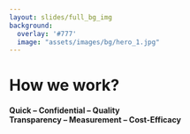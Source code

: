 ```yaml
---
layout: slides/full_bg_img
background:
  overlay: '#777'
  image: "assets/images/bg/hero_1.jpg"
---
```



# How we work?

#### Quick – Confidential – Quality <br/> Transparency – Measurement  – Cost-Efficacy
